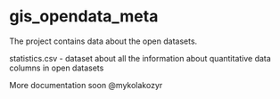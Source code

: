 # gis_opendata_meta
The project contains data about the open datasets.


statistics.csv - dataset about all the information about quantitative data columns in open datasets

More documentation soon @mykolakozyr
